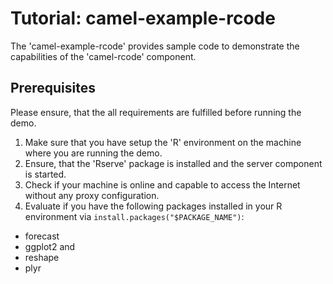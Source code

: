 # Tutorial: camel-example-rcode

The 'camel-example-rcode' provides sample code to demonstrate the capabilities
of the 'camel-rcode' component.

## Prerequisites
Please ensure, that the all requirements are fulfilled before running the demo.

1. Make sure that you have setup the 'R' environment on the machine where you are running the demo.
2. Ensure, that the 'Rserve' package is installed and the server component is started.
3. Check if your machine is online and capable to access the Internet without any proxy configuration.
4. Evaluate if you have the following packages installed in your R environment via ```install.packages("$PACKAGE_NAME")```:

* forecast
* ggplot2 and
* reshape
* plyr
